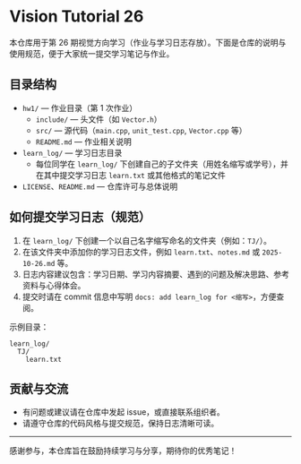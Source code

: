 
# Vision Tutorial 26

本仓库用于第 26 期视觉方向学习（作业与学习日志存放）。下面是仓库的说明与使用规范，便于大家统一提交学习笔记与作业。

## 目录结构

- `hw1/` — 作业目录（第 1 次作业）
  - `include/` — 头文件（如 `Vector.h`）
  - `src/` — 源代码（`main.cpp`, `unit_test.cpp`, `Vector.cpp` 等）
  - `README.md` — 作业相关说明
- `learn_log/` — 学习日志目录
  - 每位同学在 `learn_log/` 下创建自己的子文件夹（用姓名缩写或学号），并在其中提交学习日志 `learn.txt` 或其他格式的笔记文件
- `LICENSE`、`README.md` — 仓库许可与总体说明

## 如何提交学习日志（规范）

1. 在 `learn_log/` 下创建一个以自己名字缩写命名的文件夹（例如：`TJ/`）。
2. 在该文件夹中添加你的学习日志文件，例如 `learn.txt`、`notes.md` 或 `2025-10-26.md` 等。
3. 日志内容建议包含：学习日期、学习内容摘要、遇到的问题及解决思路、参考资料与心得体会。
4. 提交时请在 commit 信息中写明 `docs: add learn_log for <缩写>`，方便查阅。

示例目录：

```text
learn_log/
  TJ/
    learn.txt
```
## 贡献与交流

- 有问题或建议请在仓库中发起 issue，或直接联系组织者。
- 请遵守仓库的代码风格与提交规范，保持日志清晰可读。

---

感谢参与，本仓库旨在鼓励持续学习与分享，期待你的优秀笔记！
